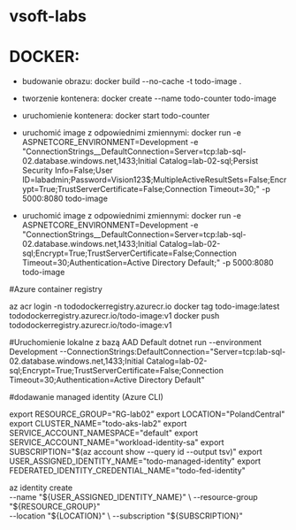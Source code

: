 # vsoft-labs

# DOCKER:
- budowanie obrazu: docker build --no-cache -t todo-image .

- tworzenie kontenera: docker create --name todo-counter todo-image

- uruchomienie kontenera: docker start todo-counter

- uruchomić image z odpowiednimi zmiennymi: docker run -e ASPNETCORE_ENVIRONMENT=Development -e  "ConnectionStrings__DefaultConnection=Server=tcp:lab-sql-02.database.windows.net,1433;Initial Catalog=lab-02-sql;Persist Security Info=False;User ID=labadmin;Password=Vision123$;MultipleActiveResultSets=False;Encrypt=True;TrustServerCertificate=False;Connection Timeout=30;" -p 5000:8080 todo-image

- uruchomić image z odpowiednimi zmiennymi: docker run -e ASPNETCORE_ENVIRONMENT=Development -e  "ConnectionStrings__DefaultConnection=Server=tcp:lab-sql-02.database.windows.net,1433;Initial Catalog=lab-02-sql;Encrypt=True;TrustServerCertificate=False;Connection Timeout=30;Authentication=Active Directory Default;" -p 5000:8080 todo-image



#Azure container registry

az acr login -n tododockerregistry.azurecr.io
docker tag todo-image:latest tododockerregistry.azurecr.io/todo-image:v1
docker push tododockerregistry.azurecr.io/todo-image:v1

#Uruchomienie lokalne z bazą AAD Default
dotnet run --environment Development --ConnectionStrings:DefaultConnection="Server=tcp:lab-sql-02.database.windows.net,1433;Initial Catalog=lab-02-sql;Encrypt=True;TrustServerCertificate=False;Connection Timeout=30;Authentication=Active Directory Default"

#dodawanie managed identity (Azure CLI)

export RESOURCE_GROUP="RG-lab02"
export LOCATION="PolandCentral"
export CLUSTER_NAME="todo-aks-lab2"
export SERVICE_ACCOUNT_NAMESPACE="default"
export SERVICE_ACCOUNT_NAME="workload-identity-sa"
export SUBSCRIPTION="$(az account show --query id --output tsv)"
export USER_ASSIGNED_IDENTITY_NAME="todo-managed-identity"
export FEDERATED_IDENTITY_CREDENTIAL_NAME="todo-fed-identity"

az identity create \
    --name "${USER_ASSIGNED_IDENTITY_NAME}" \
    --resource-group "${RESOURCE_GROUP}" \
    --location "${LOCATION}" \
    --subscription "${SUBSCRIPTION}"